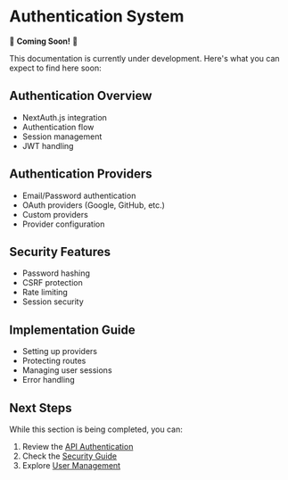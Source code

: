 # Authentication System

🚧 **Coming Soon!** 🚧

This documentation is currently under development. Here's what you can expect to find here soon:

## Authentication Overview
- NextAuth.js integration
- Authentication flow
- Session management
- JWT handling

## Authentication Providers
- Email/Password authentication
- OAuth providers (Google, GitHub, etc.)
- Custom providers
- Provider configuration

## Security Features
- Password hashing
- CSRF protection
- Rate limiting
- Session security

## Implementation Guide
- Setting up providers
- Protecting routes
- Managing user sessions
- Error handling

## Next Steps
While this section is being completed, you can:
1. Review the [API Authentication](/docs/api/authentication)
2. Check the [Security Guide](/docs/deployment/security)
3. Explore [User Management](/docs/development/workflows) 